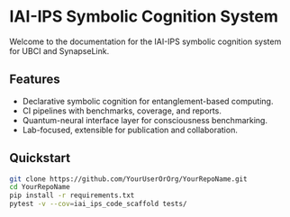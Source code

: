 # IAI-IPS Symbolic Cognition System

Welcome to the documentation for the IAI-IPS symbolic cognition system for UBCI and SynapseLink.

## Features

- Declarative symbolic cognition for entanglement-based computing.
- CI pipelines with benchmarks, coverage, and reports.
- Quantum-neural interface layer for consciousness benchmarking.
- Lab-focused, extensible for publication and collaboration.

## Quickstart

```bash
git clone https://github.com/YourUserOrOrg/YourRepoName.git
cd YourRepoName
pip install -r requirements.txt
pytest -v --cov=iai_ips_code_scaffold tests/
